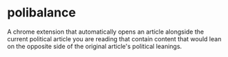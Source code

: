 # polibalance
A chrome extension that automatically opens an article alongside the current political article you are reading that contain content that would lean on the opposite side of the original article's political leanings.
